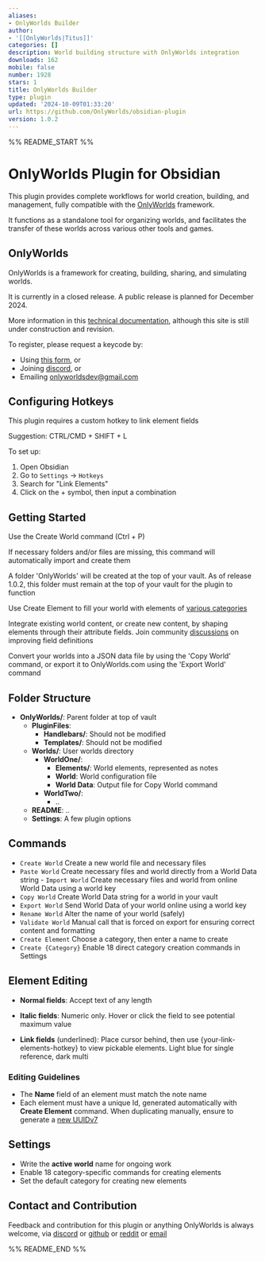 ```yaml
---
aliases:
- OnlyWorlds Builder
author:
- '[[OnlyWorlds|Titus]]'
categories: []
description: World building structure with OnlyWorlds integration
downloads: 162
mobile: false
number: 1928
stars: 1
title: OnlyWorlds Builder
type: plugin
updated: '2024-10-09T01:33:20'
url: https://github.com/OnlyWorlds/obsidian-plugin
version: 1.0.2
---
```


%% README_START %%

# OnlyWorlds Plugin for Obsidian

This plugin provides complete workflows for world creation, building, and management, fully compatible with the [OnlyWorlds](https://www.onlyworlds.com) framework.

It functions as a standalone tool for organizing worlds, and facilitates the transfer of these worlds across various other tools and games.

## OnlyWorlds

OnlyWorlds is a framework for creating, building, sharing, and simulating worlds.

It is currently in a closed release. A public release is planned for December 2024. 

More information in this [technical documentation](https://onlyworlds.github.io/), although this site is still under construction and revision.

To register, please request a keycode by:

- Using [this form](https://www.onlyworlds.com/about/), or
- Joining [discord](https://discord.gg/twCjqvVBwb), or
- Emailing onlyworldsdev@gmail.com



## Configuring Hotkeys

This plugin requires a custom hotkey to link element fields

Suggestion: CTRL/CMD + SHIFT + L

To set up:
1. Open Obsidian
2. Go to `Settings` -> `Hotkeys`
3. Search for "Link Elements"
4. Click on the + symbol, then input a combination
 
## Getting Started 

Use the Create World command (Ctrl + P)

If necessary folders and/or files are missing, this command will automatically import and create them

A folder 'OnlyWorlds' will be created at the top of your vault. As of release 1.0.2, this folder must remain at the top of your vault for the plugin to function

Use Create Element to fill your world with elements of [various categories](https://onlyworlds.github.io/docs/framework/categories.html)

Integrate existing world content, or create new content, by shaping elements through their attribute fields. Join community [discussions](https://github.com/OnlyWorlds/OnlyWorlds/discussions) on improving field definitions

Convert your worlds into a JSON data file by using the 'Copy World' command, or export it to OnlyWorlds.com using the 'Export World' command

## Folder Structure
- **OnlyWorlds/**: Parent folder at top of vault
	- **PluginFiles**:
		- **Handlebars/**: Should not be modified
    	- **Templates/**: Should not be modified
    - **Worlds/**: User worlds directory
        - **WorldOne/**:  
            - **Elements/**: World elements, represented as notes
            - **World**: World configuration file 
            - **World Data**: Output file for Copy World command
        - **WorldTwo/**:  
            - ..
    - **README**: ..
    - **Settings**: A few plugin options

## Commands 
- `Create World` Create a new world file and necessary files
- `Paste World`  Create necessary files and world directly from a World Data string - `Import World` Create necessary files and world from online World Data using a world key
- `Copy World` Create World Data string for a world in your vault
- `Export World` Send World Data of your world online using a world key
- `Rename World`  Alter the name of your world (safely)
- `Validate World`  Manual call that is forced on export for ensuring correct content and formatting
 - `Create Element`  Choose a category, then enter a name to create
 - `Create {Category}`  Enable 18 direct category creation commands in Settings  

## Element Editing
- **Normal fields**: Accept text of any length

- **Italic fields**: Numeric only. Hover or click the field to see potential maximum value

- **Link fields** (underlined): Place cursor behind, then use {your-link-elements-hotkey} to view pickable elements. Light blue for single reference, dark multi

### Editing Guidelines
- The **Name** field of an element must match the note name
- Each element must have a unique Id, generated automatically with **Create Element** command. When duplicating manually, ensure to generate a [new UUIDv7](https://www.uuidgenerator.net/version7)

## Settings 
- Write the **active world** name for ongoing work 
- Enable 18 category-specific commands for creating elements
- Set the default category for creating new elements
   
## Contact and Contribution
Feedback and contribution for this plugin or anything OnlyWorlds is always welcome, via  [discord](https://discord.gg/twCjqvVBwb) or [github](https://github.com/OnlyWorlds/OnlyWorlds) or [reddit](https://www.reddit.com/r/OnlyWorlds/) or [email](onlyworldsdev@gmail.com)

  


%% README_END %%